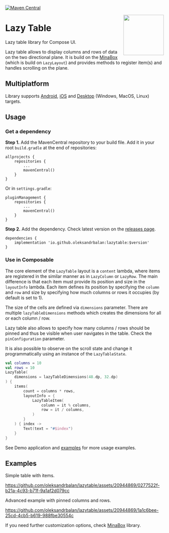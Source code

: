 [![Maven Central](https://img.shields.io/maven-central/v/io.github.oleksandrbalan/lazytable.svg?label=Maven%20Central)](https://central.sonatype.com/artifact/io.github.oleksandrbalan/lazytable)

<img align="right" width="128" src="https://github.com/oleksandrbalan/lazytable/assets/20944869/6f5eb021-78a7-4efe-84eb-5a79623d3185">

# Lazy Table

Lazy table library for Compose UI.

Lazy table allows to display columns and rows of data on the two directional plane. It is build on the [MinaBox](https://github.com/oleksandrbalan/minabox) (which is build on `LazyLayout`) and provides methods to register item(s) and handles scrolling on the plane.

## Multiplatform

Library supports [Android](https://developer.android.com/jetpack/compose), [iOS](https://github.com/JetBrains/compose-multiplatform-ios-android-template/#readme) and [Desktop](https://github.com/JetBrains/compose-multiplatform-desktop-template/#readme) (Windows, MacOS, Linux) targets.

## Usage

### Get a dependency

**Step 1.** Add the MavenCentral repository to your build file.
Add it in your root `build.gradle` at the end of repositories:
```
allprojects {
    repositories {
        ...
        mavenCentral()
    }
}
```

Or in `settings.gradle`:
```
pluginManagement {
    repositories {
        ...
        mavenCentral()
    }
}
```

**Step 2.** Add the dependency.
Check latest version on the [releases page](https://github.com/oleksandrbalan/lazytable/releases).
```
dependencies {
    implementation 'io.github.oleksandrbalan:lazytable:$version'
}
```

### Use in Composable

The core element of the `LazyTable` layout is a `content` lambda, where items are registered in the similar manner as in `LazyColumn` or `LazyRow`. The main difference is that each item must provide its position and size in the `layoutInfo` lambda. Each item defines its position by specifying the `column` and `row` and size by specifying how much columns or rows it occupies (by default is set to 1).

The size of the cells are defined via `dimensions` parameter. There are multiple `lazyTableDimensions` methods which creates the dimensions for all or each column / row.

Lazy table also allows to specify how many columns / rows should be pinned and thus be visible when user navigates in the table. Check the `pinConfiguration` parameter.

It is also possible to observe on the scroll state and change it programmatically using an instance of the `LazyTableState`.

```kotlin
val columns = 10
val rows = 10
LazyTable(
    dimensions = lazyTableDimensions(48.dp, 32.dp)
) {
    items(
        count = columns * rows,
        layoutInfo = {
            LazyTableItem(
                column = it % columns,
                row = it / columns,
            )
        }
    ) { index ->
        Text(text = "#$index")
    }
}
```

See Demo application and [examples](demo/src/commonMain/kotlin/eu/wewox/lazytable/screens) for more usage examples.

## Examples

Simple table with items.

https://github.com/oleksandrbalan/lazytable/assets/20944869/0277522f-b21a-4c93-b71f-9a1af2d079cc

Advanced example with pinned columns and rows. 

https://github.com/oleksandrbalan/lazytable/assets/20944869/1a1c6bee-25cd-4cb5-b619-988fbe30554c

If you need further customization options, check [MinaBox](https://github.com/oleksandrbalan/minabox) library.
